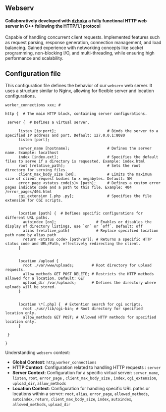 ## Webserv

#### Collaboratively developed with [dzhoka](https://github.com/dzhoka) a fully functional HTTP web server in C++ following the HTTP/1.1 protocol

Capable of handling concurrent client requests. 
Implemented features such as request parsing, response generation, connection management, and load balancing. 
Gained experience with networking concepts like socket programming, non-blocking I/O, and multi-threading, while ensuring high performance and scalability.

## Configuration file

This configuration file defines the behavior of our `webserv` web server. It uses a structure similar to Nginx, allowing for flexible server and location configurations.

```
worker_connections xxx; #

http {  # The main HTTP block, containing server configurations.

 server {  # Defines a virtual server.

      listen [ip:port];                       # Binds the server to a specified IP address and port. Default: 127.0.0.1:8080
      listen [port];

      server_name [hostname];                 # Defines the server name. Example: localhost
      index [index.ext];                      # Specifies the default files to serve if a directory is requested. Example: index.html
      root [relative_path];                   # Sets the root directory for serving files.
      client_max_body_size [xM];              # Limits the maximum size of client request bodies to x megabytes. Default: 5M
      error_page <status code(s)> [path];     # Defines a custom error pages indicate code and a path to this file. Example: 404 /error_pages/404.html
      cgi_extension [.php .py];               # Specifies the file extension for CGI scripts.


      location [path] {  # Defines specific configurations for different URL paths.
        autoindex [on];                  # Enables or disables the display of directory listings, use `on` or `off`. Default: off
        alias [relative_path]            # Replace specified location path name by alias path
        return <status code> [path/url]; # Returns a specific HTTP status code and URL/Path, effectively redirecting the client.
      }


      location /upload {
        root ./var/www/uploads;        # Root directory for upload requests.
        allow_methods GET POST DELETE; # Restricts the HTTP methods allowed for a location. Default: GET
        upload_dir /var/uploads;       # Defines the directory where uploads will be stored.
      }


      location \*[.php] {  # Extention search for cgi scripts.
        root ./usr/lib/cgi-bin; # Root directory for specified location only.
        allow_methods GET POST; # Allowed HTTP methods for specified location only.
      }

 }

}
```

Understanding `webserv` context:

- **Global Context**: `http`,`worker_connections`
- **HTTP Context**: Configuration related to handling HTTP requests :  `server`
- **Server Context**: Configuration for a specific virtual server: `server_name`, `listen`, `root`,  `error_page` , `client_max_body_size` , `index`, `cgi_extension`, `upload_dir`, `allow_methods`
- **Location Context**: Configuration for handling specific URL paths or locations within a server: `root`, `alias`, `error_page`, `allowed_methods`, `autoindex`, `return`, `client_max_body_size`, `index`, `autoindex`, `allowed_methods`, `upload_dir`
